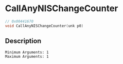 # CallAnyNISChangeCounter
```c
// 0x00441670
void CallAnyNISChangeCounter(unk p0)
```
## Description
```
Minimum Arguments: 1
Maximum Arguments: 1
```
